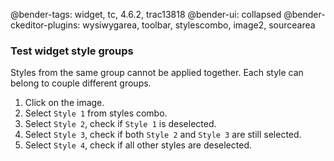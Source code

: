 @bender-tags: widget, tc, 4.6.2, trac13818
@bender-ui: collapsed
@bender-ckeditor-plugins: wysiwygarea, toolbar, stylescombo, image2, sourcearea

### Test widget style groups
Styles from the same group cannot be applied together. Each style can belong to couple different groups.

1. Click on the image.
1. Select `Style 1` from styles combo.
1. Select `Style 2`, check if `Style 1` is deselected.
1. Select `Style 3`, check if both `Style 2` and `Style 3` are still selected.
1. Select `Style 4`, check if all other styles are deselected.
